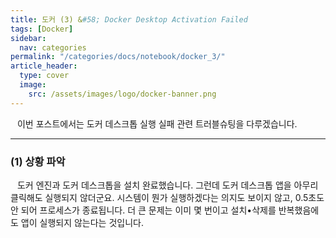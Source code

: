 ```yaml
---
title: 도커 (3) &#58; Docker Desktop Activation Failed
tags: [Docker]
sidebar:
  nav: categories
permalink: "/categories/docs/notebook/docker_3/"
article_header:
  type: cover
  image:
    src: /assets/images/logo/docker-banner.png
---
```


<div class="article__content" markdown="1">

&ensp; 이번 포스트에서는 도커 데스크톱 실행 실패 관련 트러블슈팅을 다루겠습니다.

---

### (1) 상황 파악

&ensp; 도커 엔진과 도커 데스크톱을 설치 완료했습니다. 그런데 도커 데스크톱 앱을 아무리 클릭해도 실행되지 않더군요. 시스템이 뭔가 실행하겠다는 의지도 보이지 않고, 0.5초도 안 되어 프로세스가 종료됩니다. 더 큰 문제는 이미 몇 번이고 설치•삭제를 반복했음에도 앱이 실행되지 않는다는 것입니다.

</div>
